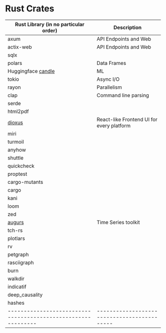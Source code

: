 # Rust Crates

| Rust Library (in no particular order)                       | Description                               |
|-------------------------------------------------------------|-------------------------------------------|
| axum                                                        | API Endpoints and Web                     |
| actix-web                                                   | API Endpoints and Web                     |
| sqlx                                                        |                                           |
| polars                                                      | Data Frames                               |
| Huggingface [candle](https://github.com/huggingface/candle) | ML                                        |
| tokio                                                       | Async I/O                                 |
| rayon                                                       | Parallelism                               |
| clap                                                        | Command line parsing                      |
| serde                                                       |                                           |
| html2pdf                                                    |                                           |
| [dioxus](https://dioxuslabs.com/)                           | React-like Frontend UI for every platform |
| miri                                                        |                                           |
| turmoil                                                     |                                           |
| anyhow                                                      |                                           |
| shuttle                                                     |                                           |
| quickcheck                                                  |                                           |
| proptest                                                    |                                           |
| cargo-mutants                                               |                                           |
| cargo                                                       |                                           |
| kani                                                        |                                           |
| loom                                                        |                                           |
| zed                                                         |                                           |
| [augurs](https://github.com/grafana/augurs)                 | Time Series toolkit                       |
| tch-rs                                                      |                                           |
| plotlars                                                    |                                           |
| rv                                                          |                                           |
| petgraph                                                    |                                           |
| rasciigraph                                                 |                                           |
| burn                                                        |                                           |
| walkdir                                                     |                                           |
| indicatif                                                   |                                           |
| deep_causality                                              |                                           |
| hashes                                                      |                                           |
|-------------------------------------------------------------|-------------------------------------------|

